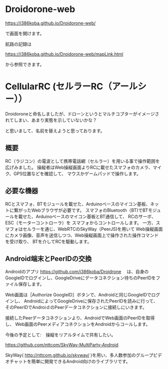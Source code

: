 # Droidorone-web

https://i386koba.github.io/Droidorone-web/

で画面を開けます。

航路の記録は

https://i386koba.github.io/Droidorone-web/mapLink.html

から参照できます。

# CellularRC (セルラーRC（アールシー））
Droidoroneと命名しましたが、ドローンというとマルチコプターがイメージされてしまい、あまり実態を示していないかな？

と思いまして、名前を替えようと思っております。

## 概要
RC（ラジコン）の電波として携帯電話網（セルラー）を用いる事で操作範囲を広げみました。
操縦者はWeb操縦画面よりRCに載せたスマフォのカメラ、マイク、GPS位置などを確認して、
マウスかゲームパッドで操作します。

## 必要な機器
RCとスマフォ、BTモジュールを載せた、Arduinoベースのマイコン基板、ネットに繋がったWebブラウザが必要です。
スマフォのBluetooth（BT)でBTモジュールを載せた、Arduinoベースのマイコン基板とBT通信して、
RCのサーボ、ESC（モーターコントローラ）を スマフォからコントロールします。
一方、スマフォはセルラーを通じ、WebRTCのSkyWay（PeerJS)を用いて
Web操縦画面にカメラ画像、音声を送信しつつ、Web操縦画面上で操作された操作コマンドを受け取り、
BTを介してRCを駆動します。

## Android端末とPeerIDの交換

Androidのアプリ
https://github.com/i386koba/Droidrone
　は、自身のGoogleIDでログインし、GoogleDriveにデータコネクション待ちのPeerIDをファイル保存します。

Web画面は［Authorize GoogleID］ボタンで、Androidと同じGoogleIDでログインし、
AndroidによってGoogleDriveに保存されたPeerIDを読みに行って、
そのPeerIDでAndroiｄのPeerデータコネクションに接続しにいきます。

接続したPeerデータコネクションより、AndroidでWeb画面のPeerIDを取得し、
Web画面のPeerメディアコネクションをAndroidからコールします。

今後の予定として:　操縦をリアルタイムで共有したい。

https://github.com/nttcom/SkyWay-MultiParty-Android

SkyWay( http://nttcom.github.io/skyway/ )を用い、多人数参加のグループビデオチャットを簡単に開発できるAndroid向けのライブラリです。

